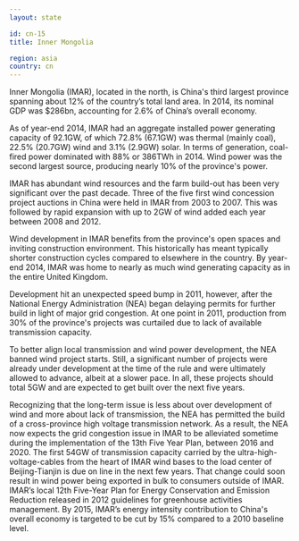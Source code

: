 ```yaml
---
layout: state

id: cn-15
title: Inner Mongolia

region: asia
country: cn
---
```

Inner Mongolia (IMAR), located in the north, is China's third largest province spanning about 12% of the country’s total land area. In 2014, its nominal GDP was $286bn, accounting for 2.6% of China’s overall economy. 

As of year-end 2014, IMAR had an aggregate installed power generating capacity of 92.1GW, of which 72.8% (67.1GW) was thermal (mainly coal), 22.5% (20.7GW) wind and 3.1% (2.9GW) solar. In terms of generation, coal-fired power dominated with 88% or 386TWh in 2014. Wind power was the second largest source, producing nearly 10% of the province's power.

IMAR has abundant wind resources and the farm build-out has been very significant over the past decade. Three of the five first wind concession project auctions in China were held in IMAR from 2003 to 2007. This was followed by rapid expansion with up to 2GW of wind added each year between 2008 and 2012.

Wind development in IMAR benefits from the province's open spaces and inviting construction environment. This historically has meant typically shorter construction cycles compared to elsewhere in the country. By year-end 2014, IMAR was home to nearly as much wind generating capacity as in the entire United Kingdom. 

Development hit an unexpected speed bump in 2011, however, after the National Energy Administration (NEA) began delaying permits for further build in light of major grid congestion. At one point in 2011, production from 30% of the province's projects was curtailed due to lack of available transmission capacity. 

To better align local transmission and wind power development, the NEA banned wind project starts.  Still, a significant number of projects were already under development at the time of the rule and were ultimately allowed to advance, albeit at a slower pace. In all, these projects should total 5GW and are expected to get built over the next five years.

Recognizing that the long-term issue is less about over development of wind and more about lack of transmission, the NEA has permitted the build of a cross-province high voltage transmission network. As a result, the NEA now expects the grid congestion issue in IMAR to be alleviated sometime during the implementation of the 13th Five Year Plan, between 2016 and 2020. The first 54GW of transmission capacity carried by the ultra-high-voltage-cables from the heart of IMAR wind bases to the load center of Beijing-Tianjin is due on line in the next few years. That change could soon result in wind power being exported in bulk to consumers outside of IMAR. 
IMAR’s local 12th Five-Year Plan for Energy Conservation and Emission Reduction released in 2012 guidelines for greenhouse activities management. By 2015, IMAR’s energy intensity contribution to China's overall economy is targeted to be cut by 15% compared to a 2010 baseline level. 
